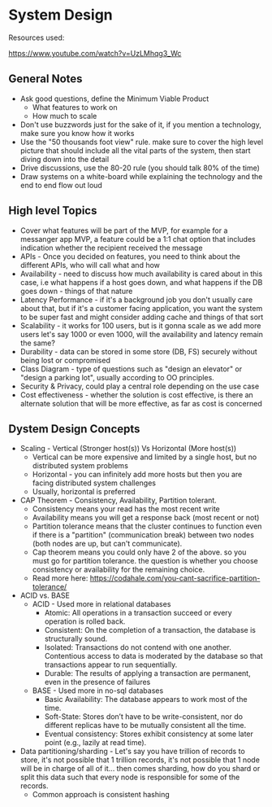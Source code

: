 System Design
=============

Resources used:

https://www.youtube.com/watch?v=UzLMhqg3_Wc


## General Notes
- Ask good questions, define the Minimum Viable Product
    - What features to work on
    - How much to scale
- Don't use buzzwords just for the sake of it, if you mention a technology, make sure you know how it works
- Use the "50 thousands foot view" rule. make sure to cover the high level picture that should include all the vital parts of the system, then start diving down into the detail
- Drive discussions, use the 80-20 rule (you should talk 80% of the time)
- Draw systems on a white-board while explaining the technology and the end to end flow out loud

## High level Topics
- Cover what features will be part of the MVP, for example for a messanger app MVP, a feature could be a 1:1 chat option that includes indication whether the recipient received the message 
- APIs - Once you decided on features, you need to think about the different APIs, who will call what and how 
- Availability - need to discuss how much availability is cared about in this case, i.e what happens if a host goes down, and what happens if the DB goes down - things of that nature
- Latency Performance - if it's a background job you don't usually care about that, but if it's a customer facing application, you want the system to be super fast and might consider adding cache and things of that sort
- Scalability - it works for 100 users, but is it gonna scale as we add more users let's say 1000 or even 1000, will the availability and latency remain the same?
- Durability - data can be stored in some store (DB, FS) securely without being lost or compromised 
- Class Diagram - type of questions such as "design an elevator" or "design a parking lot", usually according to OO principles.
- Security & Privacy, could play a central role depending on the use case
- Cost effectiveness - whether the solution is cost effective, is there an alternate solution that will be more effective, as far as cost is concerned

## Dystem Design Concepts 
- Scaling - Vertical (Stronger host(s)) Vs Horizontal (More host(s))
  - Vertical can be more expensive and limited by a single host, but no distributed system problems
  - Horizontal - you can infinitely add more hosts but then you are facing distributed system challenges
  - Usually, horizontal is preferred 
- CAP Theorem - Consistency, Availability, Partition tolerant.
  - Consistency means your read has the most recent write
  - Availability means you will get a response back (most recent or not)
  - Partition tolerance means that the cluster continues to function even if there is a "partition" (communication break) between two nodes (both nodes are up, but can't communicate).
  - Cap theorem means you could only have 2 of the above. so you must go for partition tolerance. the question is whether you choose consistency or availability for the remaining choice.
  - Read more here: https://codahale.com/you-cant-sacrifice-partition-tolerance/
- ACID vs. BASE
  - ACID - Used more in relational databases 
    - Atomic: All operations in a transaction succeed or every operation is rolled back.
    - Consistent: On the completion of a transaction, the database is structurally sound.
    - Isolated: Transactions do not contend with one another. Contentious access to data is moderated by the database so that transactions appear to run sequentially.
    - Durable: The results of applying a transaction are permanent, even in the presence of failures
  - BASE - Used more in no-sql databases
    - Basic Availability: The database appears to work most of the time.
    - Soft-State: Stores don’t have to be write-consistent, nor do different replicas have to be mutually consistent all the time.
    - Eventual consistency: Stores exhibit consistency at some later point (e.g., lazily at read time).
- Data partitioning/sharding - Let's say you have trillion of records to store, it's not possible that 1 trillion records, it's not possible that 1 node will be in charge of all of it... then comes sharding, how do you shard or split this data such that every node is responsible for some of the records.
  - Common approach is consistent hashing
